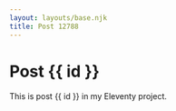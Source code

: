 ```yaml
---
layout: layouts/base.njk
title: Post 12788
---
```


# Post {{ id }}

This is post {{ id }} in my Eleventy project.
